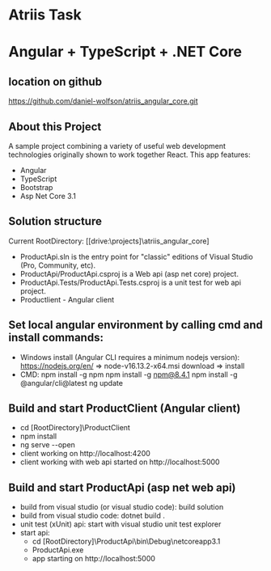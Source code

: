 # Atriis Task
# Angular + TypeScript + .NET Core

## location on github
https://github.com/daniel-wolfson/atriis_angular_core.git

## About this Project

A sample project combining a variety of useful web development technologies originally shown to work together React.
This app features:
- Angular
- TypeScript
- Bootstrap
- Asp Net Core 3.1

## Solution structure

Current RootDirectory: [[drive:\\projects]\atriis_angular_core]

- ProductApi.sln is the entry point for "classic" editions of Visual Studio (Pro, Community, etc).
- ProductApi/ProductApi.csproj is a Web api (asp net core) project.
- ProductApi.Tests/ProductApi.Tests.csproj is a unit test for web api project.
- Productlient - Angular client

## Set local angular environment by calling cmd and install commands:
- Windows install (Angular CLI requires a minimum nodejs version): https://nodejs.org/en/ => node-v16.13.2-x64.msi download => install
- CMD: 
    npm install -g npm
    npm install -g npm@8.4.1
    npm install -g @angular/cli@latest
    ng update


## Build and start ProductClient (Angular client)

- cd [RootDirectory]\ProductClient
- npm install
- ng serve --open
- client working on http://localhost:4200
- client working with web api started on http://localhost:5000

## Build and start ProductApi (asp net web api)

- build from visual studio (or visual studio code): build solution
- build from visual studio code: dotnet build .
- unit test (xUnit) api: start with visual studio unit test explorer
- start api:
    - cd [RootDirectory]\ProductApi\bin\Debug\netcoreapp3.1
    - ProductApi.exe
    - app starting on http://localhost:5000

